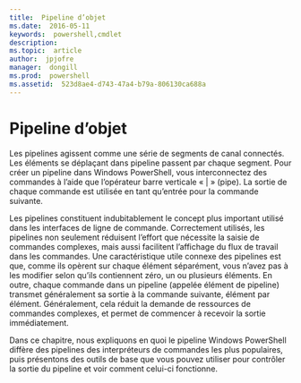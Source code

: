 ```yaml
---
title:  Pipeline d’objet
ms.date:  2016-05-11
keywords:  powershell,cmdlet
description:  
ms.topic:  article
author:  jpjofre
manager:  dongill
ms.prod:  powershell
ms.assetid:  523d8ae4-d743-47a4-b79a-806130ca688a
---
```


# Pipeline d’objet
Les pipelines agissent comme une série de segments de canal connectés. Les éléments se déplaçant dans pipeline passent par chaque segment. Pour créer un pipeline dans Windows PowerShell, vous interconnectez des commandes à l’aide que l’opérateur barre verticale « | » (pipe). La sortie de chaque commande est utilisée en tant qu’entrée pour la commande suivante.

Les pipelines constituent indubitablement le concept plus important utilisé dans les interfaces de ligne de commande. Correctement utilisés, les pipelines non seulement réduisent l’effort que nécessite la saisie de commandes complexes, mais aussi facilitent l’affichage du flux de travail dans les commandes. Une caractéristique utile connexe des pipelines est que, comme ils opèrent sur chaque élément séparément, vous n’avez pas à les modifier selon qu’ils contiennent zéro, un ou plusieurs éléments. En outre, chaque commande dans un pipeline (appelée élément de pipeline) transmet généralement sa sortie à la commande suivante, élément par élément. Généralement, cela réduit la demande de ressources de commandes complexes, et permet de commencer à recevoir la sortie immédiatement.

Dans ce chapitre, nous expliquons en quoi le pipeline Windows PowerShell diffère des pipelines des interpréteurs de commandes les plus populaires, puis présentons des outils de base que vous pouvez utiliser pour contrôler la sortie du pipeline et voir comment celui-ci fonctionne.



<!--HONumber=May16_HO2-->


